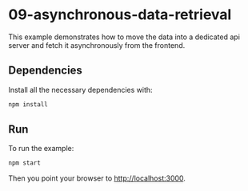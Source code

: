 # 09-asynchronous-data-retrieval

This example demonstrates how to move the data into a dedicated api server and fetch it asynchronously from the frontend.

## Dependencies

Install all the necessary dependencies with:

```bash
npm install
```

## Run

To run the example:

```bash
npm start
```

Then you point your browser to [http://localhost:3000](localhost:3000).

